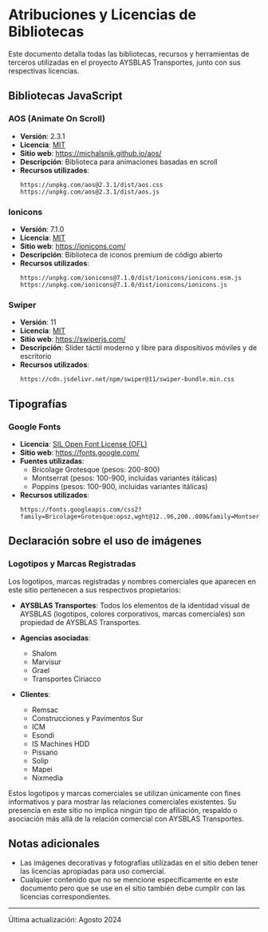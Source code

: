 # Atribuciones y Licencias de Bibliotecas

Este documento detalla todas las bibliotecas, recursos y herramientas de terceros utilizadas en el proyecto AYSBLAS Transportes, junto con sus respectivas licencias.

## Bibliotecas JavaScript

### AOS (Animate On Scroll)
- **Versión**: 2.3.1
- **Licencia**: [MIT](https://github.com/michalsnik/aos/blob/master/LICENSE)
- **Sitio web**: https://michalsnik.github.io/aos/
- **Descripción**: Biblioteca para animaciones basadas en scroll
- **Recursos utilizados**:
  ```
  https://unpkg.com/aos@2.3.1/dist/aos.css
  https://unpkg.com/aos@2.3.1/dist/aos.js
  ```

### Ionicons
- **Versión**: 7.1.0
- **Licencia**: [MIT](https://github.com/ionic-team/ionicons/blob/master/LICENSE)
- **Sitio web**: https://ionicons.com/
- **Descripción**: Biblioteca de iconos premium de código abierto
- **Recursos utilizados**:
  ```
  https://unpkg.com/ionicons@7.1.0/dist/ionicons/ionicons.esm.js
  https://unpkg.com/ionicons@7.1.0/dist/ionicons/ionicons.js
  ```

### Swiper
- **Versión**: 11
- **Licencia**: [MIT](https://github.com/nolimits4web/swiper/blob/master/LICENSE)
- **Sitio web**: https://swiperjs.com/
- **Descripción**: Slider táctil moderno y libre para dispositivos móviles y de escritorio
- **Recursos utilizados**:
  ```
  https://cdn.jsdelivr.net/npm/swiper@11/swiper-bundle.min.css
  ```

## Tipografías

### Google Fonts
- **Licencia**: [SIL Open Font License (OFL)](https://scripts.sil.org/cms/scripts/page.php?site_id=nrsi&id=OFL)
- **Sitio web**: https://fonts.google.com/
- **Fuentes utilizadas**:
  - Bricolage Grotesque (pesos: 200-800)
  - Montserrat (pesos: 100-900, incluidas variantes itálicas)
  - Poppins (pesos: 100-900, incluidas variantes itálicas)
- **Recursos utilizados**:
  ```
  https://fonts.googleapis.com/css2?family=Bricolage+Grotesque:opsz,wght@12..96,200..800&family=Montserrat:ital,wght@0,100..900;1,100..900&family=Poppins:ital,wght@0,100;0,200;0,300;0,400;0,500;0,600;0,700;0,800;0,900;1,100;1,200;1,300;1,400;1,500;1,600;1,700;1,800;1,900&display=swap
  ```

## Declaración sobre el uso de imágenes

### Logotipos y Marcas Registradas
Los logotipos, marcas registradas y nombres comerciales que aparecen en este sitio pertenecen a sus respectivos propietarios:

- **AYSBLAS Transportes**: Todos los elementos de la identidad visual de AYSBLAS (logotipos, colores corporativos, marcas comerciales) son propiedad de AYSBLAS Transportes.

- **Agencias asociadas**:
  - Shalom
  - Marvisur
  - Grael
  - Transportes Ciriacco

- **Clientes**:
  - Remsac
  - Construcciones y Pavimentos Sur
  - ICM
  - Esondi
  - IS Machines HDD
  - Pissano
  - Solip
  - Mapei
  - Nixmedia

Estos logotipos y marcas comerciales se utilizan únicamente con fines informativos y para mostrar las relaciones comerciales existentes. Su presencia en este sitio no implica ningún tipo de afiliación, respaldo o asociación más allá de la relación comercial con AYSBLAS Transportes.

## Notas adicionales

- Las imágenes decorativas y fotografías utilizadas en el sitio deben tener las licencias apropiadas para uso comercial.
- Cualquier contenido que no se mencione específicamente en este documento pero que se use en el sitio también debe cumplir con las licencias correspondientes.

---

Última actualización: Agosto 2024 